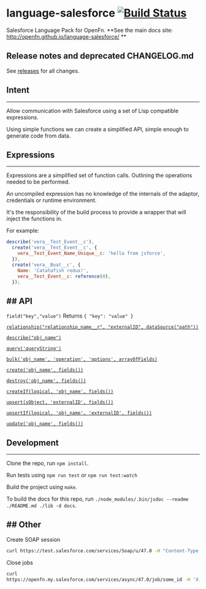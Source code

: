 # language-salesforce [![Build Status](https://travis-ci.org/OpenFn/language-salesforce.svg?branch=master)](https://travis-ci.org/OpenFn/language-salesforce)

Salesforce Language Pack for OpenFn. **See the main docs site:
http://openfn.github.io/language-salesforce/ **

## Release notes and deprecated CHANGELOG.md

See [releases](https://github.com/OpenFn/language-salesforce/releases) for all
changes.

## Intent

---

Allow communication with Salesforce using a set of Lisp compatible expressions.

Using simple functions we can create a simplified API, simple enough to generate
code from data.

## Expressions

---

Expressions are a simplified set of function calls. Outlining the operations
needed to be performed.

An uncompiled expression has no knowledge of the internals of the adaptor,
credentials or runtime environment.

It's the responsibility of the build process to provide a wrapper that will
inject the functions in.

For example:

```javascript
describe('vera__Test_Event__c'),
  create('vera__Test_Event__c', {
    vera__Test_Event_Name_Unique__c: 'hello from jsforce',
  }),
  create('vera__Boat__c', {
    Name: 'Catatafish redux!',
    vera__Test_Event__c: reference(0),
  });
```

## ## API

`field("key","value")` Returns `{ "key": "value" }`

[`relationship("relationship_name__r", "externalID", dataSource("path"))`](https://github.com/OpenFn/language-salesforce/blob/master/src/Adaptor.js#L23-L44)

[`describe("obj_name")`](https://github.com/OpenFn/language-salesforce/blob/master/src/Adaptor.js#L46-L71)

[`query('queryString')`](https://github.com/OpenFn/language-salesforce/blob/master/src/Adaptor.js#L107-L136)

[`bulk('obj_name', 'operation', 'options', arrayOfFields)`](https://github.com/OpenFn/language-salesforce/blob/master/src/Adaptor.js#L138-L210)

[`create('obj_name', fields())`](https://github.com/OpenFn/language-salesforce/blob/master/src/Adaptor.js#L212-L238)

[`destroy('obj_name', fields())`](https://github.com/OpenFn/language-salesforce/blob/master/src/Adaptor.js#225-259)

[`createIf(logical, 'obj_name', fields())`](https://github.com/OpenFn/language-salesforce/blob/master/src/Adaptor.js#L240-L279)

[`upsert(sObject, 'externalID', fields())`](https://github.com/OpenFn/language-salesforce/blob/master/src/Adaptor.js#L281-L315)

[`upsertIf(logical, 'obj_name', 'externalID', fields())`](https://github.com/OpenFn/language-salesforce/blob/master/src/Adaptor.js#L317-L370)

[`update('obj_name', fields())`](https://github.com/OpenFn/language-salesforce/blob/master/src/Adaptor.js#L372-L398)

## Development

---

Clone the repo, run `npm install`.

Run tests using `npm run test` or `npm run test:watch`

Build the project using `make`.

To build the docs for this repo, run
`./node_modules/.bin/jsdoc --readme ./README.md ./lib -d docs`.

## ## Other

Create SOAP session

```sh
curl https://test.salesforce.com/services/Soap/u/47.0 -H "Content-Type: text/xml; charset=UTF-8" -H "SOAPAction: login" -d @tmp/login.txt | xmllint --format -
```

Close jobs

```sh
curl
https://openfn.my.salesforce.com/services/async/47.0/job/some_id -H 'X-SFDC-Session: abc123sessionID456xyz' -H "Content-Type: application/xml; charset=UTF-8" -d @tmp/close_job.txt | xmllint --format -
```
